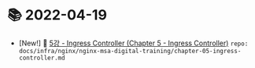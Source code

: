 # 📚 2022-04-19
- [New!] 📗 [5강 - Ingress Controller (Chapter 5 - Ingress Controller)](https://til.qriositylog.com/featured/infra/nginx/nginx-msa-digital-training/chapter-05-ingress-controller) `repo: docs/infra/nginx/nginx-msa-digital-training/chapter-05-ingress-controller.md`
